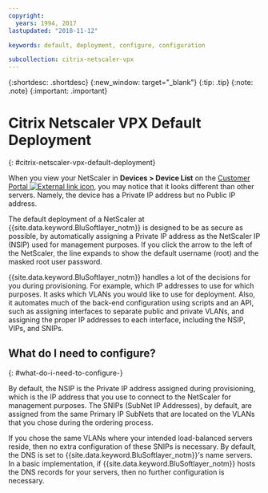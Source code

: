 ```yaml
---
copyright:
  years: 1994, 2017
lastupdated: "2018-11-12"

keywords: default, deployment, configure, configuration

subcollection: citrix-netscaler-vpx
---
```


{:shortdesc: .shortdesc}
{:new_window: target="_blank"}
{:tip: .tip}
{:note: .note}
{:important: .important}

# Citrix Netscaler VPX Default Deployment
{: #citrix-netscaler-vpx-default-deployment}

When you view your NetScaler in **Devices > Device List** on the [Customer Portal ![External link icon](../../icons/launch-glyph.svg "External link icon")](https://control.softlayer.com/), you may notice that it looks different than other servers. Namely, the device has a Private IP address but no Public IP address.

The default deployment of a NetScaler at {{site.data.keyword.BluSoftlayer_notm}} is designed to be as secure as possible, by automatically assigning a Private IP address as the NetScaler IP (NSIP) used for management purposes. If you click the arrow to the left of the NetScaler, the line expands to show the default username (root) and the masked root user password.

{{site.data.keyword.BluSoftlayer_notm}} handles a lot of the decisions for you during provisioning. For example, which IP addresses to use for which purposes. It asks which VLANs you would like to use for deployment. Also, it automates much of the back-end configuration using scripts and an API, such as assigning interfaces to separate public and private VLANs, and assigning the proper IP addresses to each interface, including the NSIP, VIPs, and SNIPs.

## What do I need to configure?
{: #what-do-i-need-to-configure-}

By default, the NSIP is the Private IP address assigned during provisioning, which is the IP address that you use to connect to the NetScaler for management purposes. The SNIPs (SubNet IP Addresses), by default, are assigned from the same Primary IP SubNets that are located on the VLANs that you chose during the ordering process.

If you chose the same VLANs where your intended load-balanced servers reside, then no extra configuration of these SNIPs is necessary. By default, the DNS is set to {{site.data.keyword.BluSoftlayer_notm}}'s name servers. In a basic implementation, if {{site.data.keyword.BluSoftlayer_notm}} hosts the DNS records for your servers, then no further configuration is necessary.
